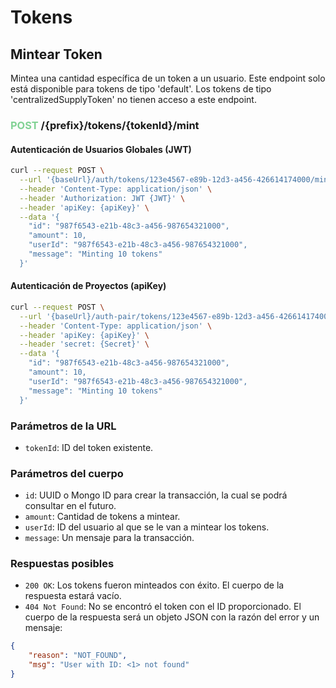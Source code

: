 # Tokens
## Mintear Token

Mintea una cantidad específica de un token a un usuario. Este endpoint solo está disponible para tokens de tipo 'default'. Los tokens de tipo 'centralizedSupplyToken' no tienen acceso a este endpoint.

### <span style='color: #81d294;'>POST</span> /{prefix}/tokens/{tokenId}/mint

#### Autenticación de Usuarios Globales (JWT)

```bash
curl --request POST \
  --url '{baseUrl}/auth/tokens/123e4567-e89b-12d3-a456-426614174000/mint' \
  --header 'Content-Type: application/json' \
  --header 'Authorization: JWT {JWT}' \
  --header 'apiKey: {apiKey}' \
  --data '{
    "id": "987f6543-e21b-48c3-a456-987654321000",
    "amount": 10,
    "userId": "987f6543-e21b-48c3-a456-987654321000",
    "message": "Minting 10 tokens"
  }'
```

#### Autenticación de Proyectos (apiKey)

```bash
curl --request POST \
  --url '{baseUrl}/auth-pair/tokens/123e4567-e89b-12d3-a456-426614174000/mint' \
  --header 'Content-Type: application/json' \
  --header 'apiKey: {apiKey}' \
  --header 'secret: {Secret}' \
  --data '{
    "id": "987f6543-e21b-48c3-a456-987654321000",
    "amount": 10,
    "userId": "987f6543-e21b-48c3-a456-987654321000",
    "message": "Minting 10 tokens"
  }'
```

### Parámetros de la URL

- `tokenId`: ID del token existente.

### Parámetros del cuerpo

- `id`: UUID o Mongo ID para crear la transacción, la cual se podrá consultar en el futuro.
- `amount`: Cantidad de tokens a mintear.
- `userId`: ID del usuario al que se le van a mintear los tokens.
- `message`: Un mensaje para la transacción.

### Respuestas posibles

- `200 OK`: Los tokens fueron minteados con éxito. El cuerpo de la respuesta estará vacío.
- `404 Not Found`: No se encontró el token con el ID proporcionado. El cuerpo de la respuesta será un objeto JSON con la razón del error y un mensaje:
```json
{
	"reason": "NOT_FOUND",
	"msg": "User with ID: <1> not found"
}
```
